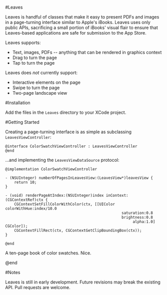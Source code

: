 #Leaves

Leaves is handful of classes that make it easy to present PDFs and images in a page-turning interface similar to Apple's iBooks.  Leaves uses only public APIs, sacrificing a small portion of iBooks' visual flair to ensure that Leaves-based applications are safe for submission to the App Store.

Leaves supports:

- Text, images, PDFs -- anything that can be rendered in graphics context
- Drag to turn the page
- Tap to turn the page

Leaves does *not* currently support:

- Interactive elements on the page
- Swipe to turn the page
- Two-page landscape view

#Installation

Add the files in the `Leaves` directory to your XCode project.

#Getting Started

Creating a page-turning interface is as simple as subclassing `LeavesViewController`:

	@interface ColorSwatchViewController : LeavesViewController
	@end

...and implementing the `LeavesViewDataSource` protocol:

	@implementation ColorSwatchViewController

	- (NSUInteger) numberOfPagesInLeavesView:(LeavesView*)leavesView {
		return 10;
	}

	- (void) renderPageAtIndex:(NSUInteger)index inContext:(CGContextRef)ctx {
		CGContextSetFillColorWithColor(ctx, [[UIColor colorWithHue:index/10.0 
														saturation:0.8
														brightness:0.8 
															 alpha:1.0] CGColor]);
		CGContextFillRect(ctx, CGContextGetClipBoundingBox(ctx));
	}

	@end

A ten-page book of color swatches.  Nice.

@end

#Notes

Leaves is still in early development. Future revisions may break the existing API.  Pull requests are welcome.